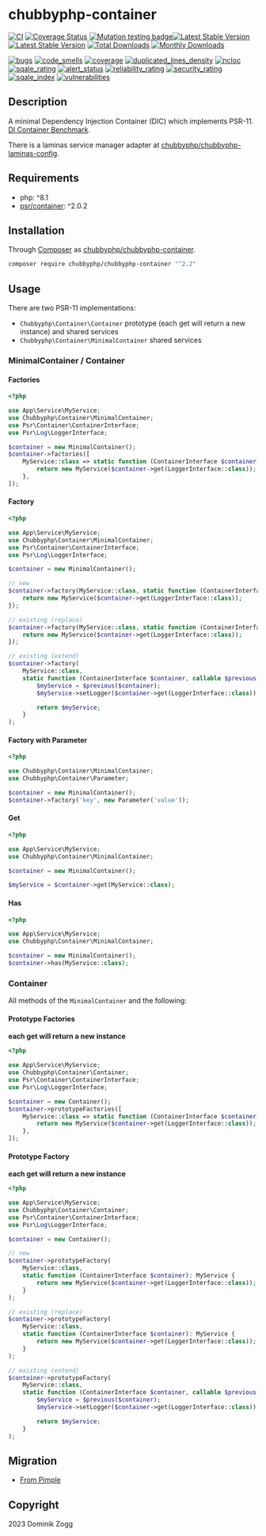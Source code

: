 # chubbyphp-container

[![CI](https://github.com/chubbyphp/chubbyphp-container/workflows/CI/badge.svg?branch=master)](https://github.com/chubbyphp/chubbyphp-container/actions?query=workflow%3ACI)
[![Coverage Status](https://coveralls.io/repos/github/chubbyphp/chubbyphp-container/badge.svg?branch=master)](https://coveralls.io/github/chubbyphp/chubbyphp-container?branch=master)
[![Mutation testing badge](https://img.shields.io/endpoint?style=flat&url=https%3A%2F%2Fbadge-api.stryker-mutator.io%2Fgithub.com%2Fchubbyphp%2Fchubbyphp-container%2Fmaster)](https://dashboard.stryker-mutator.io/reports/github.com/chubbyphp/chubbyphp-container/master)[![Latest Stable Version](https://poser.pugx.org/chubbyphp/chubbyphp-container/v/stable.png)](https://packagist.org/packages/chubbyphp/chubbyphp-container)
[![Latest Stable Version](https://poser.pugx.org/chubbyphp/chubbyphp-container/v/stable.png)](https://packagist.org/packages/chubbyphp/chubbyphp-container)
[![Total Downloads](https://poser.pugx.org/chubbyphp/chubbyphp-container/downloads.png)](https://packagist.org/packages/chubbyphp/chubbyphp-container)
[![Monthly Downloads](https://poser.pugx.org/chubbyphp/chubbyphp-container/d/monthly)](https://packagist.org/packages/chubbyphp/chubbyphp-container)

[![bugs](https://sonarcloud.io/api/project_badges/measure?project=chubbyphp_chubbyphp-container&metric=bugs)](https://sonarcloud.io/dashboard?id=chubbyphp_chubbyphp-container)
[![code_smells](https://sonarcloud.io/api/project_badges/measure?project=chubbyphp_chubbyphp-container&metric=code_smells)](https://sonarcloud.io/dashboard?id=chubbyphp_chubbyphp-container)
[![coverage](https://sonarcloud.io/api/project_badges/measure?project=chubbyphp_chubbyphp-container&metric=coverage)](https://sonarcloud.io/dashboard?id=chubbyphp_chubbyphp-container)
[![duplicated_lines_density](https://sonarcloud.io/api/project_badges/measure?project=chubbyphp_chubbyphp-container&metric=duplicated_lines_density)](https://sonarcloud.io/dashboard?id=chubbyphp_chubbyphp-container)
[![ncloc](https://sonarcloud.io/api/project_badges/measure?project=chubbyphp_chubbyphp-container&metric=ncloc)](https://sonarcloud.io/dashboard?id=chubbyphp_chubbyphp-container)
[![sqale_rating](https://sonarcloud.io/api/project_badges/measure?project=chubbyphp_chubbyphp-container&metric=sqale_rating)](https://sonarcloud.io/dashboard?id=chubbyphp_chubbyphp-container)
[![alert_status](https://sonarcloud.io/api/project_badges/measure?project=chubbyphp_chubbyphp-container&metric=alert_status)](https://sonarcloud.io/dashboard?id=chubbyphp_chubbyphp-container)
[![reliability_rating](https://sonarcloud.io/api/project_badges/measure?project=chubbyphp_chubbyphp-container&metric=reliability_rating)](https://sonarcloud.io/dashboard?id=chubbyphp_chubbyphp-container)
[![security_rating](https://sonarcloud.io/api/project_badges/measure?project=chubbyphp_chubbyphp-container&metric=security_rating)](https://sonarcloud.io/dashboard?id=chubbyphp_chubbyphp-container)
[![sqale_index](https://sonarcloud.io/api/project_badges/measure?project=chubbyphp_chubbyphp-container&metric=sqale_index)](https://sonarcloud.io/dashboard?id=chubbyphp_chubbyphp-container)
[![vulnerabilities](https://sonarcloud.io/api/project_badges/measure?project=chubbyphp_chubbyphp-container&metric=vulnerabilities)](https://sonarcloud.io/dashboard?id=chubbyphp_chubbyphp-container)


## Description

A minimal Dependency Injection Container (DIC) which implements PSR-11. [DI Container Benchmark][3].

There is a laminas service manager adapter at [chubbyphp/chubbyphp-laminas-config][4].

## Requirements

 * php: ^8.1
 * [psr/container][2]: ^2.0.2

## Installation

Through [Composer](http://getcomposer.org) as [chubbyphp/chubbyphp-container][1].

```sh
composer require chubbyphp/chubbyphp-container "^2.2"
```

## Usage

There are two PSR-11 implementations:

 * `Chubbyphp\Container\Container` prototype (each get will return a new instance) and shared services
 * `Chubbyphp\Container\MinimalContainer` shared services

### MinimalContainer / Container

#### Factories

```php
<?php

use App\Service\MyService;
use Chubbyphp\Container\MinimalContainer;
use Psr\Container\ContainerInterface;
use Psr\Log\LoggerInterface;

$container = new MinimalContainer();
$container->factories([
    MyService::class => static function (ContainerInterface $container): MyService {
        return new MyService($container->get(LoggerInterface::class));
    },
]);
```

#### Factory

```php
<?php

use App\Service\MyService;
use Chubbyphp\Container\MinimalContainer;
use Psr\Container\ContainerInterface;
use Psr\Log\LoggerInterface;

$container = new MinimalContainer();

// new
$container->factory(MyService::class, static function (ContainerInterface $container): MyService {
    return new MyService($container->get(LoggerInterface::class));
});

// existing (replace)
$container->factory(MyService::class, static function (ContainerInterface $container): MyService {
    return new MyService($container->get(LoggerInterface::class));
});

// existing (extend)
$container->factory(
    MyService::class,
    static function (ContainerInterface $container, callable $previous): MyService {
        $myService = $previous($container);
        $myService->setLogger($container->get(LoggerInterface::class));

        return $myService;
    }
);
```

#### Factory with Parameter

```php
<?php

use Chubbyphp\Container\MinimalContainer;
use Chubbyphp\Container\Parameter;

$container = new MinimalContainer();
$container->factory('key', new Parameter('value'));
```

#### Get

```php
<?php

use App\Service\MyService;
use Chubbyphp\Container\MinimalContainer;

$container = new MinimalContainer();

$myService = $container->get(MyService::class);
```

#### Has

```php
<?php

use App\Service\MyService;
use Chubbyphp\Container\MinimalContainer;

$container = new MinimalContainer();
$container->has(MyService::class);
```

### Container

All methods of the `MinimalContainer` and the following:

#### Prototype Factories

**each get will return a new instance**

```php
<?php

use App\Service\MyService;
use Chubbyphp\Container\Container;
use Psr\Container\ContainerInterface;
use Psr\Log\LoggerInterface;

$container = new Container();
$container->prototypeFactories([
    MyService::class => static function (ContainerInterface $container): MyService {
        return new MyService($container->get(LoggerInterface::class));
    },
]);
```

#### Prototype Factory

**each get will return a new instance**

```php
<?php

use App\Service\MyService;
use Chubbyphp\Container\Container;
use Psr\Container\ContainerInterface;
use Psr\Log\LoggerInterface;

$container = new Container();

// new
$container->prototypeFactory(
    MyService::class,
    static function (ContainerInterface $container): MyService {
        return new MyService($container->get(LoggerInterface::class));
    }
);

// existing (replace)
$container->prototypeFactory(
    MyService::class,
    static function (ContainerInterface $container): MyService {
        return new MyService($container->get(LoggerInterface::class));
    }
);

// existing (extend)
$container->prototypeFactory(
    MyService::class,
    static function (ContainerInterface $container, callable $previous): MyService {
        $myService = $previous($container);
        $myService->setLogger($container->get(LoggerInterface::class));

        return $myService;
    }
);
```

## Migration

* [From Pimple][5]

## Copyright

2023 Dominik Zogg

[1]: https://packagist.org/packages/chubbyphp/chubbyphp-container
[2]: https://packagist.org/packages/psr/container
[3]: https://kocsismate.github.io/php-di-container-benchmarks/benchmark.html
[4]: https://github.com/chubbyphp/chubbyphp-laminas-config
[5]: doc/MigrateFromPimple.md
